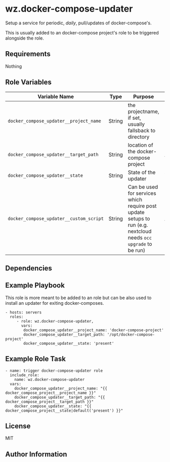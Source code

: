 wz.docker-compose-updater
=========

Setup a service for periodic, *daily*, pull/updates of docker-compose's.

This is usually added to an docker-compose project's role to be triggered alongside the role.

Requirements
------------

Nothing

Role Variables
--------------

| Variable Name | Type | Purpose | Default | Required |
|---|---|---|---|---|
| `docker_compose_updater__project_name` | String | the projectname, if set, usually fallsback to directory | `'docker-compose-super-project'` | Yes |
| `docker_compose_updater__target_path` | String | location of the docker-compose project | `/opt/docker-compose-project` | Yes |
| `docker_compose_updater__state` | String | State of the updater | `present|absent` | No |
| `docker_compose_updater__custom_script` | String | Can be used for services which require post update setups to run (e.g. nextcloud needs `occ upgrade` to be run) | `/root/some_post_update_tasks.sh` | No |

Dependencies
------------


Example Playbook
----------------

This role is more meant to be added to an role but can be also used to install an updater for exiting docker-composes.

    - hosts: servers
      roles:
         - role: wz.docker-compose-updater,
           vars:
            docker_compose_updater__project_name: 'docker-compose-project'
            docker_compose_updater__target_path: '/opt/docker-compose-project'
            docker_compose_updater__state: 'present'

Example Role Task
-----------------

    - name: trigger docker-compose-updater role
      include_role:
        name: wz.docker-compose-updater
      vars:
        docker_compose_updater__project_name: "{{ docker_compose_project__project_name }}"
        docker_compose_updater__target_path: "{{ docker_compose_project__target_path }}"
        docker_compose_updater__state: "{{ docker_compose_project__state|default('present') }}"

License
-------

MIT

Author Information
------------------

